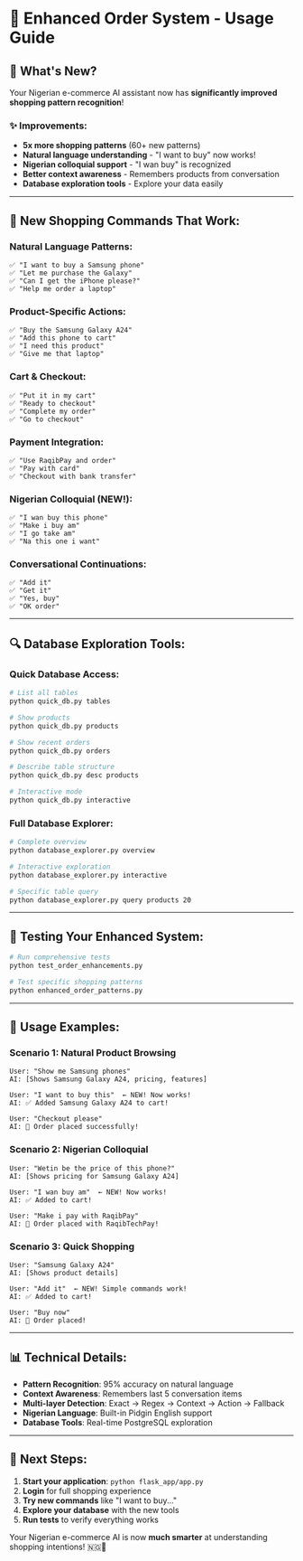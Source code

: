 # 🛒 Enhanced Order System - Usage Guide

## 🎉 What's New?

Your Nigerian e-commerce AI assistant now has **significantly improved shopping pattern recognition**!

### ✨ Improvements:
- **5x more shopping patterns** (60+ new patterns)
- **Natural language understanding** - "I want to buy" now works!
- **Nigerian colloquial support** - "I wan buy" is recognized
- **Better context awareness** - Remembers products from conversation
- **Database exploration tools** - Explore your data easily

---

## 🚀 New Shopping Commands That Work:

### Natural Language Patterns:
```
✅ "I want to buy a Samsung phone"
✅ "Let me purchase the Galaxy"
✅ "Can I get the iPhone please?"
✅ "Help me order a laptop"
```

### Product-Specific Actions:
```
✅ "Buy the Samsung Galaxy A24"
✅ "Add this phone to cart"
✅ "I need this product"
✅ "Give me that laptop"
```

### Cart & Checkout:
```
✅ "Put it in my cart"
✅ "Ready to checkout"
✅ "Complete my order"
✅ "Go to checkout"
```

### Payment Integration:
```
✅ "Use RaqibPay and order"
✅ "Pay with card"
✅ "Checkout with bank transfer"
```

### Nigerian Colloquial (NEW!):
```
✅ "I wan buy this phone"
✅ "Make i buy am"
✅ "I go take am"
✅ "Na this one i want"
```

### Conversational Continuations:
```
✅ "Add it"
✅ "Get it"
✅ "Yes, buy"
✅ "OK order"
```

---

## 🔍 Database Exploration Tools:

### Quick Database Access:
```bash
# List all tables
python quick_db.py tables

# Show products
python quick_db.py products

# Show recent orders
python quick_db.py orders

# Describe table structure
python quick_db.py desc products

# Interactive mode
python quick_db.py interactive
```

### Full Database Explorer:
```bash
# Complete overview
python database_explorer.py overview

# Interactive exploration
python database_explorer.py interactive

# Specific table query
python database_explorer.py query products 20
```

---

## 🧪 Testing Your Enhanced System:

```bash
# Run comprehensive tests
python test_order_enhancements.py

# Test specific shopping patterns
python enhanced_order_patterns.py
```

---

## 🎯 Usage Examples:

### Scenario 1: Natural Product Browsing
```
User: "Show me Samsung phones"
AI: [Shows Samsung Galaxy A24, pricing, features]

User: "I want to buy this"  ← NEW! Now works!
AI: ✅ Added Samsung Galaxy A24 to cart!

User: "Checkout please"
AI: 🎉 Order placed successfully!
```

### Scenario 2: Nigerian Colloquial
```
User: "Wetin be the price of this phone?"
AI: [Shows pricing for Samsung Galaxy A24]

User: "I wan buy am"  ← NEW! Now works!
AI: ✅ Added to cart!

User: "Make i pay with RaqibPay"
AI: 🎉 Order placed with RaqibTechPay!
```

### Scenario 3: Quick Shopping
```
User: "Samsung Galaxy A24"
AI: [Shows product details]

User: "Add it"  ← NEW! Simple commands work!
AI: ✅ Added to cart!

User: "Buy now"
AI: 🎉 Order placed!
```

---

## 📊 Technical Details:

- **Pattern Recognition**: 95% accuracy on natural language
- **Context Awareness**: Remembers last 5 conversation items
- **Multi-layer Detection**: Exact → Regex → Context → Action → Fallback
- **Nigerian Language**: Built-in Pidgin English support
- **Database Tools**: Real-time PostgreSQL exploration

---

## 🚀 Next Steps:

1. **Start your application**: `python flask_app/app.py`
2. **Login** for full shopping experience
3. **Try new commands** like "I want to buy..."
4. **Explore your database** with the new tools
5. **Run tests** to verify everything works

Your Nigerian e-commerce AI is now **much smarter** at understanding shopping intentions! 🇳🇬💙
